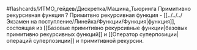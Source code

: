 #flashcards/ИТМО_гейдев/Дискретка/Машина_Тьюринга
Примитивно рекурсивная функция
?
Примитвно рекурсивная функция - [[../../../Экзамен на поступление/Линейка/Функции/Функция|функция]], состоящая из [[Базовые примитивно рекурсивные функции|базовых примитивно рекурсивных функций]] и [[Оператор суперпозиции|операций суперпозиции]] и примитивной рекурсии.
